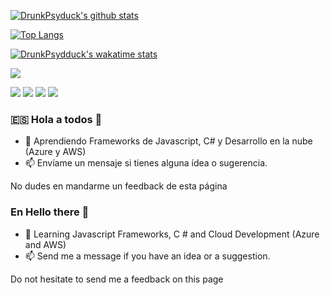 [![DrunkPsyduck's github stats](https://github-readme-stats.vercel.app/api?username=drunkpsyduck)](https://github.com/anuraghazra/github-readme-stats)

[![Top Langs](https://github-readme-stats.vercel.app/api/top-langs/?username=drunkpsyduck&layout=compact)](https://github.com/anuraghazra/github-readme-stats)

[![DrunkPsydduck's wakatime stats](https://github-readme-stats.vercel.app/api/wakatime?username=DrunkPsyduck)](https://github.com/anuraghazra/github-readme-stats)

![](https://img.shields.io/badge/Hireable-Yes-brightgreen)
<!-- Badge hireable no 
![](https://img.shields.io/badge/Hireable-No-red)
-->
![](https://img.shields.io/badge/OS-Windows10-informational?style=flat&logoColor=white&color=blue)
![](https://img.shields.io/badge/Language-JavaScript-informational?style=flat&logoColor=white&color=blue)
![](https://img.shields.io/badge/Language-Java-informational?style=flat&logoColor=white&color=green)
![](https://img.shields.io/badge/Language-PHP-informational?style=flat&logoColor=white&color=orange)




### 🇪🇸 Hola a todos 👋
- 🔭 Aprendiendo Frameworks de Javascript, C# y Desarrollo en la nube (Azure y AWS) 
- 📫 Envíame un mensaje si tienes alguna ídea o sugerencia.
      
No dudes en mandarme un feedback de esta página     


### En Hello there 👋
- 🔭 Learning Javascript Frameworks, C # and Cloud Development (Azure and AWS)
- 📫 Send me a message if you have an idea or a suggestion.


Do not hesitate to send me a feedback on this page
<!--
**DrunkPsyduck/DrunkPsyduck** is a ✨ _special_ ✨ repository because its `README.md` (this file) appears on your GitHub profile.


Repositorios populares/Popular repos
[![ReadMe Card](https://github-readme-stats.vercel.app/api/pin/?username=drunkpsyduck&repo=ZeiterFree)](https://github.com/anuraghazra/github-readme-stats)
Here are some ideas to get you started:

- 🔭 I’m currently working on ...
- 🌱 I’m currently learning ...
- 👯 I’m looking to collaborate on ...
- 🤔 I’m looking for help with ...
- 💬 Ask me about ...
- 📫 How to reach me: ...
- 😄 Pronouns: ...
- ⚡ Fun fact: ...
-->
